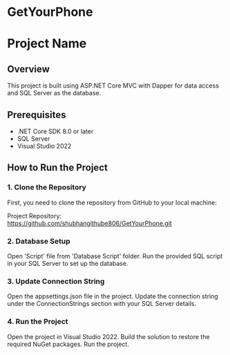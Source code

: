 # GetYourPhone

# Project Name

## Overview
This project is built using ASP.NET Core MVC with Dapper for data access and SQL Server as the database.

## Prerequisites
- .NET Core SDK 8.0 or later
- SQL Server
- Visual Studio 2022

## How to Run the Project

### 1. Clone the Repository
First, you need to clone the repository from GitHub to your local machine:

Project Repository: https://github.com/shubhangithube806/GetYourPhone.git

### 2. Database Setup
Open 'Script' file from 'Database Script' folder.
Run the provided SQL script in your SQL Server to set up the database.

### 3. Update Connection String
Open the appsettings.json file in the project.
Update the connection string under the ConnectionStrings section with your SQL Server details.

### 4. Run the Project
Open the project in Visual Studio 2022.
Build the solution to restore the required NuGet packages.
Run the project.

